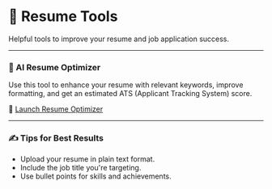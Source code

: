 # 📄 Resume Tools

Helpful tools to improve your resume and job application success.

---

### 🧠 AI Resume Optimizer

Use this tool to enhance your resume with relevant keywords, improve formatting, and get an estimated ATS (Applicant Tracking System) score.

🔗 [Launch Resume Optimizer](https://script.google.com/macros/s/AKfycbybHoYKm3Ezspr9Dp4Hk084nMHs_awxcKFPTOPmg1bK9CAzsHpTXH6yr7l8TfxcvUNl/exec)

---

### ✍️ Tips for Best Results
- Upload your resume in plain text format.
- Include the job title you're targeting.
- Use bullet points for skills and achievements.
